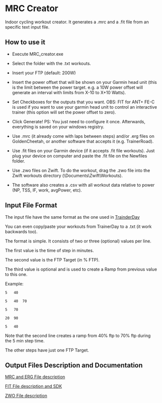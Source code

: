 # MRC Creator
Indoor cycling workout creator. It generates a .mrc and a .fit file from an specific text input file. 

## How to use it
- Execute MRC_creator.exe

- Select the folder with the .txt workouts.

- Insert your FTP (default: 200W)

- Insert the power offset that will be shown on your Garmin head unit (this is the limit between the power target. e.g. a 10W power offset will generate an interval with limits from X-10 to X+10 Watts).

- Set Checkboxes for the outputs that you want. OBS: FIT for ANT+ FE-C is used if you want to use your garmin head unit to control an interactive trainer (this option will set the power offset to zero).

- Click Generate! PS: You just need to configure it once. Afterwards, everything is saved on your windows registry. 

- Use .mrc (it already come with laps between steps) and/or .erg files on GoldenCheetah, or another software that accepts it (e.g. TrainerRoad).

- Use .fit files on your Garmin device (if it accepts .fit file workouts). Just plug your device on computer and paste the .fit file on the Newfiles folder.

- Use .zwo files on Zwift. To do the workout, drag the .zwo file into the Zwift workouts directory (\Documents\Zwift\Workouts\).

- The software also creates a .csv with all workout data relative to power (NP, TSS, IF, work, avgPower, etc).

## Input File Format
The input file have the same format as the one used in [TrainderDay](https://trainerday.com/) 

You can even copy/paste your workouts from TrainerDay to a .txt (it work backwards too).

The format is simple. It consists of two or three (optional) values per line.

The first value is the time of step in minutes.

The second value is the FTP Target (in % FTP).

The third value is optional and is used to create a Ramp from previous value to this one.

Example:
```
5	40

5	40	70

5	70

20	90

5	40
```

Note that the second line creates a ramp from 40% ftp to 70% ftp during the 5 min step time.

The other steps have just one FTP Target.

## Output Files Description and Documentation

[MRC and ERG File description](https://support.trainerroad.com/hc/en-us/articles/201944204-Creating-a-Workout-from-an-ERG-or-MRC-File)

[FIT File description and SDK](https://www.thisisant.com/resources/fit-sdk/)

[ZWO File description](https://github.com/h4l/zwift-workout-file-reference/blob/master/zwift_workout_file_tag_reference.md)
